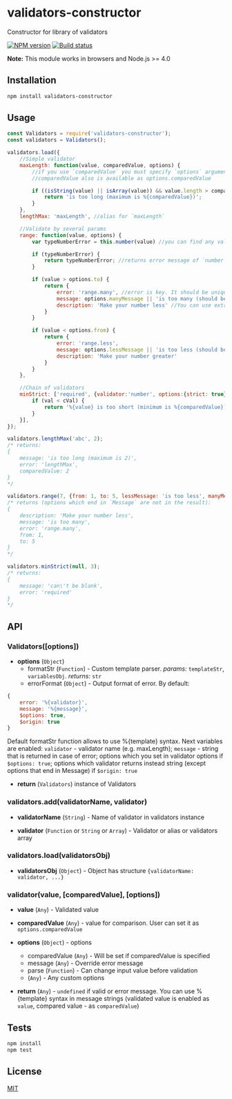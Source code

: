 # validators-constructor
Constructor for library of validators

[![NPM version](https://img.shields.io/npm/v/validators-constructor.svg)](https://npmjs.org/package/validators-constructor)
[![Build status](https://img.shields.io/travis/tamtakoe/validators-constructor.svg)](https://travis-ci.org/tamtakoe/validators-constructor)

**Note:** This module works in browsers and Node.js >= 4.0

## Installation

```sh
npm install validators-constructor
```

## Usage

```js
const Validators = require('validators-constructor');
const validators = Validators();

validators.load({
    //Simple validator
    maxLength: function(value, comparedValue, options) {
        //if you use `comparedValue` you must specify `options` argument even if it do not use
        //comparedValue also is available as options.comparedValue

        if ((isString(value) || isArray(value)) && value.length > comparedValue) {
            return 'is too long (maximum is %{comparedValue})';
        }
    },
    lengthMax: 'maxLength', //alias for `maxLength`

    //Validate by several params
    range: function(value, options) {
        var typeNumberError = this.number(value) //you can find any validator in `this`

        if (typeNumberError) {
            return typeNumberError; //returns error message of `number` validator
        }

        if (value > options.to) {
            return {
                error: 'range.many', //error is key. It should be unique
                message: options.manyMessage || 'is too many (should be from %{from} to %{to})',
                description: 'Make your number less' //You can use extra fields
            }
        }

        if (value < options.from) {
            return {
                error: 'range.less',
                message: options.lessMessage || 'is too less (should be from %{from} to %{to})',
                description: 'Make your number greater'
            }
        }
    },

    //Chain of validators
    minStrict: ['required', {validator:'number', options:{strict: true}}, function(val, cVal, opts) {
        if (val < cVal) {
            return '%{value} is too short (minimum is %{comparedValue})';
        }
    }],
});

validators.lengthMax('abc', 2);
/* returns:
{
    message: 'is too long (maximum is 2)',
    error: 'lengthMax',
    comparedValue: 2
}
*/

validators.range(7, {from: 1, to: 5, lessMessage: 'is too less', manyMessage: 'is too many'});
/* returns (options which end in `Message` are not in the result):
{
    description: 'Make your number less',
    message: 'is too many',
    error: 'range.many',
    from: 1,
    to: 5
}
*/

validators.minStrict(null, 3);
/* returns:
{
    message: 'can\'t be blank',
    error: 'required'
}
*/
```

## API

### Validators([options])

- **options** (`Object`)
  * formatStr (`Function`) - Custom template parser. *params:* `templateStr`, `variablesObj`. *returns:* `str`
  * errorFormat (`Object`) - Output format of error. By default:
```js
{
    error: '%{validator}',
    message: '%{message}',
    $options: true,
    $origin: true
}
```
Default formatStr function allows to use %{template} syntax. Next variables are enabled:
`validator` - validator name (e.g. maxLength);
`message` - string that is returned in case of error;
options which you set in validator options if `$options: true`;
options which validator returns instead string (except options that end in Message) if `$origin: true`


- **return** (`Validators`) instance of Validators


### validators.add(validatorName, validator)

- **validatorName** (`String`) - Name of validator in validators instance

- **validator** (`Function` or `String` or `Array`) - Validator or alias or validators array



### validators.load(validatorsObj)

- **validatorsObj** (`Object`) - Object has structure `{validatorName: validator, ...}`



### validator(value, [comparedValue], [options])

- **value** (`Any`) - Validated value

- **comparedValue** (`Any`) - value for comparison. User can set it as `options.comparedValue`

- **options** (`Object`) - options
  * comparedValue (`Any`) - Will be set if comparedValue is specified
  * message (`Any`) - Override error message
  * parse (`Function`) - Can change input value before validation
  * (`Any`) - Any custom options

- **return** (`Any`) - `undefined` if valid or error message. You can use %{template} syntax in message strings (validated value is enabled as `value`, compared value - as `comparedValue`)


## Tests

```sh
npm install
npm test
```

## License

[MIT](LICENSE)
